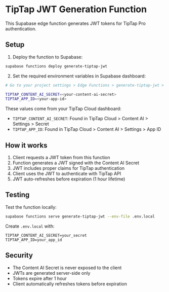 # TipTap JWT Generation Function

This Supabase edge function generates JWT tokens for TipTap Pro authentication.

## Setup

1. Deploy the function to Supabase:
```bash
supabase functions deploy generate-tiptap-jwt
```

2. Set the required environment variables in Supabase dashboard:
```bash
# Go to your project settings > Edge Functions > generate-tiptap-jwt > Environment Variables

TIPTAP_CONTENT_AI_SECRET=<your-content-ai-secret>
TIPTAP_APP_ID=<your-app-id>
```

These values come from your TipTap Cloud dashboard:
- `TIPTAP_CONTENT_AI_SECRET`: Found in TipTap Cloud > Content AI > Settings > Secret
- `TIPTAP_APP_ID`: Found in TipTap Cloud > Content AI > Settings > App ID

## How it works

1. Client requests a JWT token from this function
2. Function generates a JWT signed with the Content AI Secret
3. JWT includes proper claims for TipTap authentication
4. Client uses the JWT to authenticate with TipTap API
5. JWT auto-refreshes before expiration (1 hour lifetime)

## Testing

Test the function locally:
```bash
supabase functions serve generate-tiptap-jwt --env-file .env.local
```

Create `.env.local` with:
```
TIPTAP_CONTENT_AI_SECRET=your_secret
TIPTAP_APP_ID=your_app_id
```

## Security

- The Content AI Secret is never exposed to the client
- JWTs are generated server-side only
- Tokens expire after 1 hour
- Client automatically refreshes tokens before expiration